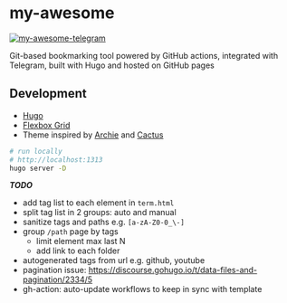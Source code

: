 # my-awesome

[![my-awesome-telegram](https://github.com/niqdev/my-awesome/actions/workflows/my-awesome-telegram.yml/badge.svg)](https://github.com/niqdev/my-awesome/actions/workflows/my-awesome-telegram.yml)

Git-based bookmarking tool powered by GitHub actions, integrated with Telegram, built with Hugo and hosted on GitHub pages

## Development

* [Hugo](https://gohugo.io/documentation)
* [Flexbox Grid](http://flexboxgrid.com)
* Theme inspired by [Archie](https://github.com/athul/archie) and [Cactus](https://github.com/monkeyWzr/hugo-theme-cactus)

```bash
# run locally
# http://localhost:1313
hugo server -D
```

***TODO***

* add tag list to each element in `term.html`
* split tag list in 2 groups: auto and manual
* sanitize tags and paths e.g. `[a-zA-Z0-0_\-]`
* group `/path` page by tags
    - limit element max last N
    - add link to each folder
* autogenerated tags from url e.g. github, youtube
* pagination issue: https://discourse.gohugo.io/t/data-files-and-pagination/2334/5
* gh-action: auto-update workflows to keep in sync with template

<!--

https://blog.bitsrc.io/13-css-ui-grid-systems-and-libraries-for-2018-5918104cb591
https://github.com/spech66/hugo-best-practices
https://github.com/rwxrob/hugo-tutorial-link-data-to-type
https://www.jakewiesler.com/blog/hugo-taxonomies
https://www.kiroule.com/article/add-series-taxonomy-to-hugo-theme

https://github.com/gohugoio/hugo/issues/140
https://cyrillschumacher.com/2014/12/21/data-driven-content-with-gohugo.io
https://github.com/kidsil/hugo-data-to-pages

-->
